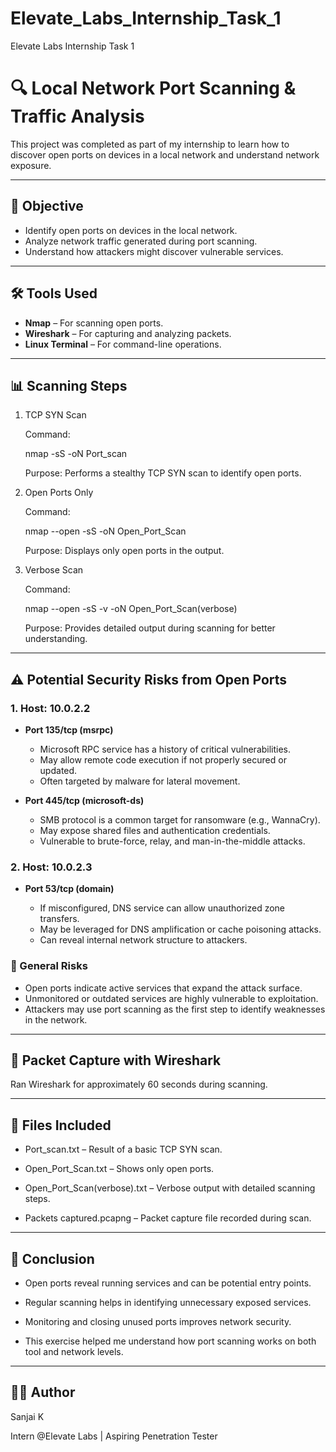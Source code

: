 # Elevate_Labs_Internship_Task_1
Elevate Labs Internship Task 1

# 🔍 Local Network Port Scanning & Traffic Analysis

This project was completed as part of my internship to learn how to discover open ports on devices in a local network and understand network exposure.

---

## 🧠 Objective

- Identify open ports on devices in the local network.
- Analyze network traffic generated during port scanning.
- Understand how attackers might discover vulnerable services.

---

## 🛠️ Tools Used

- **Nmap** – For scanning open ports.
- **Wireshark** – For capturing and analyzing packets.
- **Linux Terminal** – For command-line operations.

---

## 📊 Scanning Steps

1. TCP SYN Scan

    Command:
  
    nmap -sS <target-ip> -oN Port_scan
  
    Purpose: Performs a stealthy TCP SYN scan to identify open ports.

2. Open Ports Only

    Command:

    nmap --open -sS <target-ip> -oN Open_Port_Scan

    Purpose: Displays only open ports in the output.

3. Verbose Scan

    Command:

    nmap --open -sS -v <target-ip> -oN Open_Port_Scan(verbose)

    Purpose: Provides detailed output during scanning for better understanding.
   
---

## ⚠️ Potential Security Risks from Open Ports

### 1. Host: 10.0.2.2

* **Port 135/tcp (msrpc)**

  * Microsoft RPC service has a history of critical vulnerabilities.
  * May allow remote code execution if not properly secured or updated.
  * Often targeted by malware for lateral movement.

* **Port 445/tcp (microsoft-ds)**

  * SMB protocol is a common target for ransomware (e.g., WannaCry).
  * May expose shared files and authentication credentials.
  * Vulnerable to brute-force, relay, and man-in-the-middle attacks.

### 2. Host: 10.0.2.3

* **Port 53/tcp (domain)**

  * If misconfigured, DNS service can allow unauthorized zone transfers.
  * May be leveraged for DNS amplification or cache poisoning attacks.
  * Can reveal internal network structure to attackers.

### 🔐 General Risks

* Open ports indicate active services that expand the attack surface.
* Unmonitored or outdated services are highly vulnerable to exploitation.
* Attackers may use port scanning as the first step to identify weaknesses in the network.

---

## 📡 Packet Capture with Wireshark

  Ran Wireshark for approximately 60 seconds during scanning.

---

## 📁 Files Included

  - Port_scan.txt – Result of a basic TCP SYN scan.

  - Open_Port_Scan.txt – Shows only open ports.

  - Open_Port_Scan(verbose).txt – Verbose output with detailed scanning steps.

  - Packets captured.pcapng – Packet capture file recorded during scan.

---

## 🔐 Conclusion

  - Open ports reveal running services and can be potential entry points.

  - Regular scanning helps in identifying unnecessary exposed services.

  - Monitoring and closing unused ports improves network security.

  - This exercise helped me understand how port scanning works on both tool and network levels.

---

## 👨‍💻 Author

Sanjai K

Intern @Elevate Labs | Aspiring Penetration Tester
